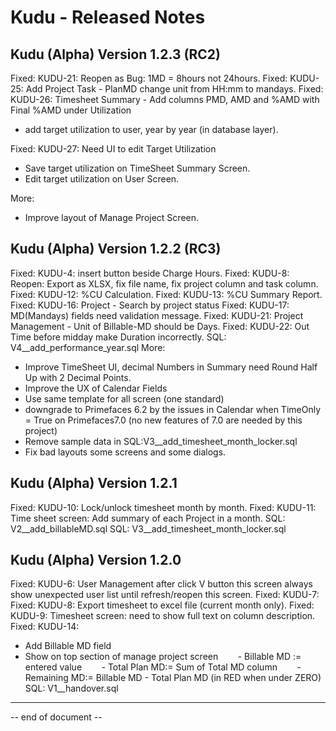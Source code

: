 # Kudu - Released Notes



## Kudu (Alpha) Version 1.2.3 (RC2)

Fixed: KUDU-21: Reopen as Bug: 1MD = 8hours not 24hours.
Fixed: KUDU-25: Add Project Task - PlanMD change unit from HH:mm to mandays.
Fixed: KUDU-26: Timesheet Summary - Add columns PMD, AMD and %AMD with Final %AMD under Utilization
+   add target utilization to user, year by year (in database layer).

Fixed: KUDU-27: Need UI to edit Target Utilization
+   Save target utilization on TimeSheet Summary Screen.
+   Edit target utilization on User Screen.

More:
+   Improve layout of Manage Project Screen.



## Kudu (Alpha) Version 1.2.2 (RC3)

Fixed: KUDU-4: insert button beside Charge Hours.
Fixed: KUDU-8: Reopen: Export as XLSX, fix file name, fix project column and task column.
Fixed: KUDU-12: %CU Calculation.
Fixed: KUDU-13: %CU Summary Report.
Fixed: KUDU-16: Project - Search by project status
Fixed: KUDU-17: MD(Mandays) fields need validation message.
Fixed: KUDU-21: Project Management - Unit of Billable-MD should be Days.
Fixed: KUDU-22: Out Time before midday make Duration incorrectly.
SQL: V4__add_performance_year.sql
More: 
+ Improve TimeSheet UI, decimal Numbers in Summary need Round Half Up with 2 Decimal Points.
+ Improve the UX of Calendar Fields
+ Use same template for all screen (one standard)
+ downgrade to Primefaces 6.2 by the issues in Calendar when TimeOnly = True on Primefaces7.0 (no new features of 7.0 are needed by this project)
+ Remove sample data in SQL:V3__add_timesheet_month_locker.sql
+ Fix bad layouts some screens and some dialogs.



## Kudu (Alpha) Version 1.2.1

Fixed: KUDU-10: Lock/unlock timesheet month by month.
Fixed: KUDU-11: Time sheet screen: Add summary of each Project in a month.
SQL: V2__add_billableMD.sql
SQL: V3__add_timesheet_month_locker.sql



## Kudu (Alpha) Version 1.2.0

Fixed: KUDU-6: User Management after click V button this screen always show unexpected user list until refresh/reopen this screen.
Fixed: KUDU-7: 
Fixed: KUDU-8: Export timesheet to excel file (current month only).
Fixed: KUDU-9: Timesheet screen: need to show full text on column description.
Fixed: KUDU-14:
+ Add Billable MD field
+ Show on top section of manage project screen
       - Billable MD := entered value
       - Total Plan MD:= Sum of Total MD column
       - Remaining MD:= Billable MD - Total Plan MD (in RED when under ZERO)
SQL: V1__handover.sql



----
-- end of document --